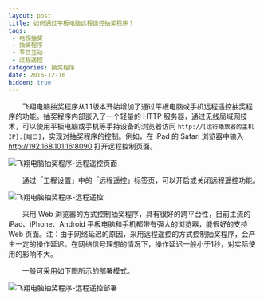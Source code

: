 ```yaml
---
layout: post
title: 如何通过平板电脑远程遥控抽奖程序？
tags:
 - 电视抽奖
 - 抽奖程序
 - 节目互动
 - 远程遥控
categories: 抽奖程序
date: 2016-12-16
hidden: true
---
```


　　飞翔电脑抽奖程序从1.1版本开始增加了通过平板电脑或手机远程遥控抽奖程序的功能。抽奖程序内部嵌入了一个轻量的 HTTP 服务器，通过无线局域网技术，可以使用平板电脑或手机等手持设备的浏览器访问 `http://[运行播放器的主机IP]:[端口]`，实现对抽奖程序的控制。例如，在 iPad 的 Safari 浏览器中输入 http://192.168.101.16:8090 打开远程控制页面。

![飞翔电脑抽奖程序-远程遥控页面](/images/draw-designer-help/dp_remote_webpage1.png)

　　通过「工程设置」中的「远程遥控」标签页，可以开启或关闭远程遥控功能。

![飞翔电脑抽奖程序-远程遥控](/images/draw-designer-help/dd_prjcfg_remote.png)

　　采用 Web 浏览器的方式控制抽奖程序，具有很好的跨平台性，目前主流的 iPad、iPhone、Android 平板电脑和手机都带有强大的浏览器，能很好的支持 Web 页面。注：由于网络延迟的原因，采用远程遥控的方式控制抽奖程序，会产生一定的操作延迟。在网络信号理想的情况下，操作延迟一般小于1秒，对实际使用的影响不大。

　　一般可采用如下图所示的部署模式。

![飞翔电脑抽奖程序-远程遥控部署](/images/draw-designer-help/dp_remote_network.png)